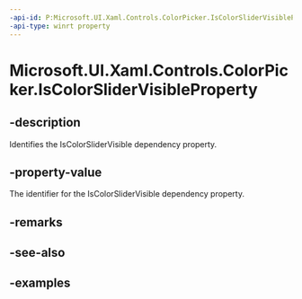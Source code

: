 ```yaml
---
-api-id: P:Microsoft.UI.Xaml.Controls.ColorPicker.IsColorSliderVisibleProperty
-api-type: winrt property
---
```

<!-- Property syntax.
public DependencyProperty IsColorSliderVisibleProperty { get; }
-->

# Microsoft.UI.Xaml.Controls.ColorPicker.IsColorSliderVisibleProperty


## -description

Identifies the IsColorSliderVisible dependency property.


## -property-value

The identifier for the IsColorSliderVisible dependency property.


## -remarks


## -see-also


## -examples


